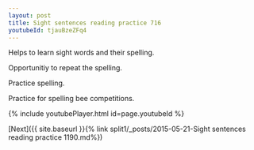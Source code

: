 ```yaml
---
layout: post
title: Sight sentences reading practice 716
youtubeId: tjauBzeZFq4
---
```

 
 
Helps to learn sight words and their spelling.

Opportunitiy to repeat the spelling. 

Practice spelling. 
 
Practice for spelling bee competitions. 
 
{% include youtubePlayer.html id=page.youtubeId %}
 
 

[Next]({{ site.baseurl }}{% link  split1/_posts/2015-05-21-Sight sentences reading practice 1190.md%})
 
